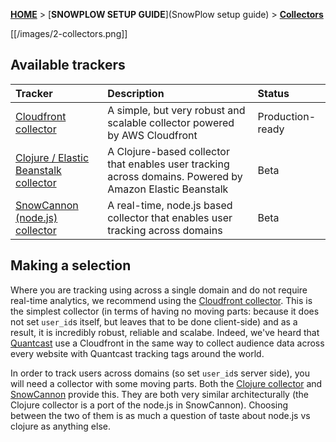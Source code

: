 [**HOME**](Home) > [**SNOWPLOW SETUP GUIDE**](SnowPlow setup guide) > [**Collectors**](choosing-a-collector) 

[[/images/2-collectors.png]] 

## Available trackers

| **Tracker**                                    | **Description**                                     | **Status**       |
|:-----------------------------------------------|:----------------------------------------------------|:-----------------|
| [Cloudfront collector](setting-up-the-cloudfront-collector) | A simple, but very robust and scalable collector powered by AWS Cloudfront | Production-ready |
| [Clojure / Elastic Beanstalk collector](setting-up-the-clojure-collector)| A Clojure-based collector that enables user tracking across domains. Powered by Amazon Elastic Beanstalk | Beta      |
| [SnowCannon (node.js) collector](snowcannon-setup-guide) | A real-time, node.js based collector that enables user tracking across domains | Beta |


## Making a selection

Where you are tracking using across a single domain and do not require real-time analytics, we recommend using the [Cloudfront collector](setting-up-the-cloudfront-collector). This is the simplest collector (in terms of having no moving parts: because it does not set `user_id`s itself, but leaves that to be done client-side) and as a result, it is incredibly robust, reliable and scalabe. Indeed, we've heard that [Quantcast](http://www.quantcast.com/) use a Cloudfront in the same way to collect audience data across every website with Quantcast tracking tags around the world.

In order to track users across domains (so set `user_id`s server side), you will need a collector with some moving parts. Both the [Clojure collector](setting-up-the-clojure-collector) and [SnowCannon](snowcannon-setup-guide) provide this. They are both very similar architecturally (the Clojure collector is a port of the node.js in SnowCannon). Choosing between the two of them is as much a question of taste about node.js vs clojure as anything else.